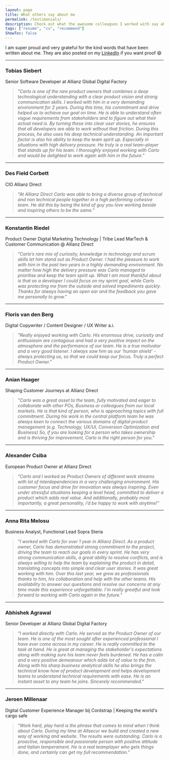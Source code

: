 ```yaml
---
layout: page
title: What others say about me
permalink: /testimonials/
description: Check out what the awesome colleagues I worked with say about me... 
tags: ["resume", "cv", "recommend"]
ShowToc: false
---
```


I am super proud and very grateful for the kind words that have been written about me. They are also posted on my [LinkedIn](https://www.linkedin.com/in/carlobloks/) if you want proof 😄

---

### Tobias Siebert 
Senior Software Developer at Allianz Global Digital Factory

> _"Carlo is one of the rare product owners that combines a deep technological understanding with a clear product vision and strong communication skills. I worked with him in a very demanding environment for 2 years. During this time, his commitment and drive helped us to achieve our goal on time. He is able to understand often vague requirements from stakeholders and to figure out what their actual need is. By turning these into clear user stories, he ensures that all developers are able to work without that friction. During this process, he also uses his deep technical understanding. An important factor is also his ability to keep the team spirit up. Especially in situations with high delivery pressure. He truly is a real team-player that stands up for his team. I thoroughly enjoyed working with Carlo and would be delighted to work again with him in the future."_

---

### Des Field Corbett
CIO Allianz Direct

>_"At Allianz Direct Carlo was able to bring a diverse group of technical and non technical people together in a high performing cohesive team. He did this by being the kind of guy you love working beside and inspiring others to be the same."_

---

### Konstantin Riedel
Product Owner Digital Marketing Technology | Tribe Lead MarTech & Customer Communication @ Allianz Direct

>_"Carlo’s rare mix of curiosity, knowledge in technology and scrum skills let him stand out as Product Owner. I had the pleasure to work with him in the past two years in a highly demanding environment. No matter how high the delivery pressure was Carlo managed to prioritise and keep the team spirit up. What I am most thankful about is that as a developer I could focus on my sprint goal, while Carlo was protecting me from the outside and solved impediments quickly. Thanks for always having an open ear and the feedback you gave me personally to grow."_

---

### Floris van den Berg
Digital Copywriter / Content Designer / UX Writer a.i.

> _"Really enjoyed working with Carlo. His enormous drive, curiosity and enthusiasm are contagious and had a very positive impact on the atmosphere and the performance of our team. He is a true motivator and a very good listener. I always saw him as our ‘human shield’ - always protecting us, so that we could keep our focus. Truly a perfect Product Owner."_

---

### Anian Haager
Shaping Customer Journeys at Allianz Direct

> _"Carlo was a great asset to the team, fully motivated and eager to collaborate with other POs, Business or colleagues from our local markets. He is that kind of person, who is approaching topics with full commitment. During his work in the central platform team he was always keen to connect the various domains of digital product management (e.g. Technology, UX/UI, Conversion Optimization and Business) So, if you are looking for a person who takes ownership and is thriving for improvement, Carlo is the right person for you."_

--- 

### Alexander Csiba
European Product Owner at Allianz Direct

> _"Carlo and I worked as Product Owners of different work streams with lot of interdependencies in a very challenging environment. His customer focus and drive for innovation was always inspiring. Even under stressful situations keeping a level head, committed to deliver a product which adds real value. And additionally, probably most importantly, a great personality, i’d be happy to work with anytime!"_

---

### Anna Rita Melosu
Business Analyst, Functional Lead Sopra Steria

> _"I worked with Carlo for over 1 year in Allianz Direct. As a product owner, Carlo has demonstrated strong commitment to the project, driving the team to reach our goals in every sprint. He has very strong communication skills, a great ability to resolve conflicts, and is always willing to help the team by explaining the product in detail, translating concepts into simple and clear user stories. It was great working with him. Over this last year, we grew as professionals thanks to him, his collaboration and help with the other teams. His availability to answer our questions and resolve our concerns at any time made this experience unforgettable. I'm really greatful and look forward to working with Carlo again in the future."_

---

### Abhishek Agrawal
Senior Developer at Allianz Global Digital Factory

> _"I worked directly with Carlo. He served as the Product Owner of our team. He is one of the most sought after experienced professional I have ever come across in my career. He is really committed to the task at hand. He is great at managing the stakeholder's expectations along with making sure his team never feels burdened. He has a calm and a very positive demeanour which adds lot of value to the firm. Along with his sharp business analytical skills he also brings the technical know how of product development and helps development teams to understand technical requirements with ease. He is an instant asset to any team he joins. Sincerely recommended."_

---

### Jeroen Millenaar
Digital Customer Experience Manager bij Cordstrap | Keeping the world's cargo safe

> _"Work hard, play hard is the phrase that comes to mind when I think about Carlo. During my time at Allsecur we build and created a new way of working and website. The results were outstanding. Carlo is a proactive, responsible and passionate person with positive attitude and Italian temperament. He is a real teamplayer who gets things done, and certainly can get my full recommendation."_
